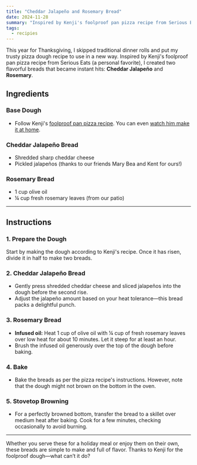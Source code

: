 ```yaml
---
title: "Cheddar Jalapeño and Rosemary Bread"
date: 2024-11-28
summary: "Inspired by Kenji's foolproof pan pizza recipe from Serious Eats (a personal favorite), I created two flavorful breads that became instant hits: **Cheddar Jalapeño** and **Rosemary**."
tags: 
  - recipies
---
```


This year for Thanksgiving, I skipped traditional dinner rolls and put my trusty pizza dough recipe to use in a new way. Inspired by Kenji's foolproof pan pizza recipe from Serious Eats (a personal favorite), I created two flavorful breads that became instant hits: **Cheddar Jalapeño** and **Rosemary**.  

## Ingredients

### Base Dough
- Follow Kenji's [foolproof pan pizza recipe](https://www.seriouseats.com/foolproof-pan-pizza-recipe). You can even [watch him make it at home](https://www.youtube.com/watch?v=HukqEjCPkhU).

### Cheddar Jalapeño Bread
- Shredded sharp cheddar cheese
- Pickled jalapeños (thanks to our friends Mary Bea and Kent for ours!)

### Rosemary Bread
- 1 cup olive oil
- ¼ cup fresh rosemary leaves (from our patio)

---

## Instructions

### 1. Prepare the Dough
Start by making the dough according to Kenji's recipe. Once it has risen, divide it in half to make two breads.

### 2. Cheddar Jalapeño Bread
- Gently press shredded cheddar cheese and sliced jalapeños into the dough before the second rise.  
- Adjust the jalapeño amount based on your heat tolerance—this bread packs a delightful punch.

### 3. Rosemary Bread
- **Infused oil:** Heat 1 cup of olive oil with ¼ cup of fresh rosemary leaves over low heat for about 10 minutes. Let it steep for at least an hour.  
- Brush the infused oil generously over the top of the dough before baking.

### 4. Bake
- Bake the breads as per the pizza recipe's instructions. However, note that the dough might not brown on the bottom in the oven.

### 5. Stovetop Browning
- For a perfectly browned bottom, transfer the bread to a skillet over medium heat after baking. Cook for a few minutes, checking occasionally to avoid burning.

---

Whether you serve these for a holiday meal or enjoy them on their own, these breads are simple to make and full of flavor. Thanks to Kenji for the foolproof dough—what can’t it do?

